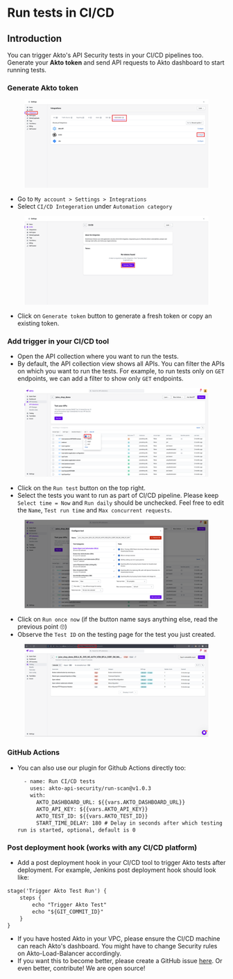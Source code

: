 # Run tests in CI/CD

## Introduction

You can trigger Akto's API Security tests in your CI/CD pipelines too. Generate your **Akto token** and send API requests to Akto dashboard to start running tests.

### Generate Akto token

<figure><img src="../../.gitbook/assets/cicd-1.png" alt="Go to integerations tab under settings"><figcaption></figcaption></figure>

* Go to `My account > Settings > Integrations`
* Select `CI/CD Integeration` under `Automation category`

<figure><img src="../../.gitbook/assets/cicd-2.png" alt="click on Generate Token"><figcaption></figcaption></figure>

* Click on `Generate token` button to generate a fresh token or copy an existing token.

### Add trigger in your CI/CD tool

* Open the API collection where you want to run the tests.
* By default, the API collection view shows all APIs. You can filter the APIs on which you want to run the tests. For example, to run tests only on `GET` endpoints, we can add a filter to show only `GET` endpoints.

<figure><img src="../../.gitbook/assets/cicd-3.png" alt="Running tests only on GET endpoints"><figcaption></figcaption></figure>

* Click on the `Run test` button on the top right.
* Select the tests you want to run as part of CI/CD pipeline. Please keep `Select time = Now` and `Run daily` should be unchecked. Feel free to edit the `Name`, `Test run time` and `Max concurrent requests`.

<figure><img src="../../.gitbook/assets/cicd-4.png" alt="Customise the test as you want to run it your CICD"><figcaption></figcaption></figure>

* Click on `Run once now` (if the button name says anything else, read the previous point 🙄)
* Observe the `Test ID` on the testing page for the test you just created.

<figure><img src="../../.gitbook/assets/cicd-5.png" alt="Customise the test as you want to run it your CICD"><figcaption></figcaption></figure>

### GitHub Actions

*   You can also use our plugin for Github Actions directly too:

    ```
      - name: Run CI/CD tests
        uses: akto-api-security/run-scan@v1.0.3
        with:
          AKTO_DASHBOARD_URL: ${{vars.AKTO_DASHBOARD_URL}}
          AKTO_API_KEY: ${{vars.AKTO_API_KEY}}
          AKTO_TEST_ID: ${{vars.AKTO_TEST_ID}}
          START_TIME_DELAY: 180 # Delay in seconds after which testing run is started, optional, default is 0 
    ```

### Post deployment hook (works with any CI/CD platform)

* Add a post deployment hook in your CI/CD tool to trigger Akto tests after deployment. For example, Jenkins post deployment hook should look like:

```
stage('Trigger Akto Test Run') {
    steps {
        echo "Trigger Akto Test"
        echo "${GIT_COMMIT_ID}"
    }
}
```

* If you have hosted Akto in your VPC, please ensure the CI/CD machine can reach Akto's dashboard. You might have to change Security rules on Akto-Load-Balancer accordingly.
* If you want this to become better, please create a GitHub issue [here](https://github.com/akto-api-security/akto/issues). Or even better, contribute! We are open source!
